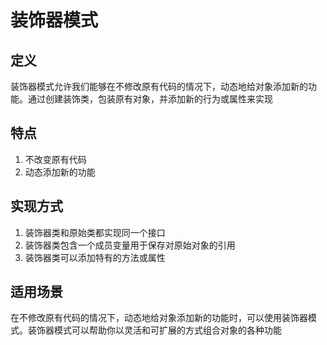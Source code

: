 # 装饰器模式
## 定义
装饰器模式允许我们能够在不修改原有代码的情况下，动态地给对象添加新的功能。通过创建装饰类，包装原有对象，并添加新的行为或属性来实现
## 特点
1. 不改变原有代码
2. 动态添加新的功能
## 实现方式
1. 装饰器类和原始类都实现同一个接口
2. 装饰器类包含一个成员变量用于保存对原始对象的引用
3. 装饰器类可以添加特有的方法或属性
## 适用场景
在不修改原有代码的情况下，动态地给对象添加新的功能时，可以使用装饰器模式。装饰器模式可以帮助你以灵活和可扩展的方式组合对象的各种功能